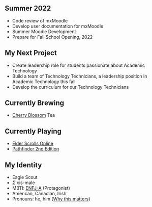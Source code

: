 ## Summer 2022
- Code review of mxMoodle
- Develop user documentation for mxMoodle
- Summer Moodle Development
- Prepare for Fall School Opening, 2022

## My Next Project
- Create leadership role for students passionate about Academic Technology
- Build a team of Technology Technicians, a leadership position in Academic Technology this fall
- Develop the curriculum for our Technology Technicians

## Currently Brewing
- [Cherry Blossom](https://teaforte.com/products/cherry-blossom) Tea

## Currently Playing
- [Elder Scrolls Online](https://www.elderscrollsonline.com/)
- [Pathfinder 2nd Edition](https://paizo.com/)

## My Identity
- Eagle Scout
- $\Sigma$ cis-male
- MBTI: [ENFJ-A](https://www.16personalities.com/enfj-personality) \(Protagonist\)
- American, Canadian, Irish
- Pronouns: he, him
  \([Why this matters](https://www.mypronouns.org/what-and-why)\)
